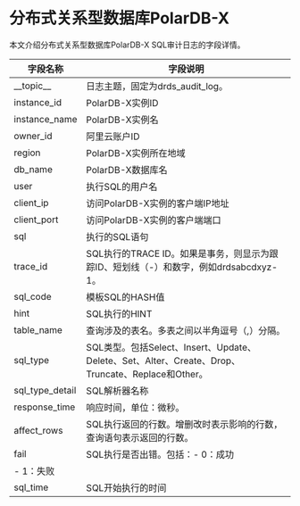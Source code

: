 # 分布式关系型数据库PolarDB-X

本文介绍分布式关系型数据库PolarDB-X SQL审计日志的字段详情。

|字段名称|字段说明|
|----|----|
|\_\_topic\_\_|日志主题，固定为drds\_audit\_log。|
|instance\_id|PolarDB-X实例ID|
|instance\_name|PolarDB-X实例名|
|owner\_id|阿里云账户ID|
|region|PolarDB-X实例所在地域|
|db\_name|PolarDB-X数据库名|
|user|执行SQL的用户名|
|client\_ip|访问PolarDB-X实例的客户端IP地址|
|client\_port|访问PolarDB-X实例的客户端端口|
|sql|执行的SQL语句|
|trace\_id|SQL执行的TRACE ID。如果是事务，则显示为跟踪ID、短划线（-）和数字，例如drdsabcdxyz-1。|
|sql\_code|模板SQL的HASH值|
|hint|SQL执行的HINT|
|table\_name|查询涉及的表名。多表之间以半角逗号（,）分隔。|
|sql\_type|SQL类型。包括Select、Insert、Update、Delete、Set、Alter、Create、Drop、Truncate、Replace和Other。|
|sql\_type\_detail|SQL解析器名称|
|response\_time|响应时间，单位：微秒。|
|affect\_rows|SQL执行返回的行数。增删改时表示影响的行数，查询语句表示返回的行数。|
|fail|SQL执行是否出错。包括：-   0：成功
-   1：失败 |
|sql\_time|SQL开始执行的时间|

